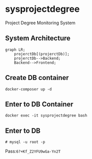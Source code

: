 # sysprojectdegree
Project Degree Monitoring System

## System Architecture
```mermaid
graph LR;
    projerctDb[(projerctDb)];
    projerctDb-->Backend;
    Backend-->Frontend;
```
## Create DB container
```
docker-composer up -d
```
## Enter to DB Container
```
docker exec -it sysprojectdegree bash
```
## Enter to DB
```
# mysql -u root -p
```
Pass:`6?+Kf_Z2YFU9wGa-Yn2T`

